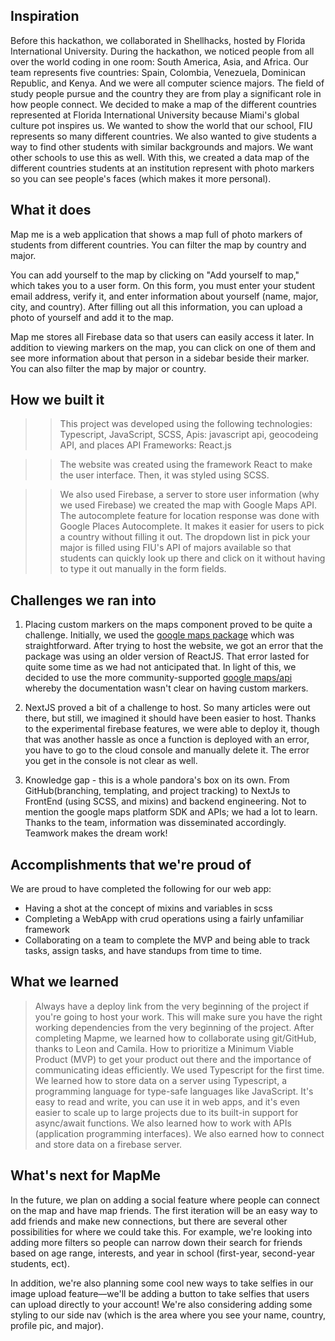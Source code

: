 ## Inspiration
 Before this hackathon, we collaborated in Shellhacks, hosted by Florida International University. During the hackathon, we noticed people from all over the world coding in one room: South America, Asia, and Africa. Our team represents five countries: Spain, Colombia, Venezuela, Dominican Republic, and Kenya. And we were all computer science majors.
The field of study people pursue and the country they are from play a significant role in how people connect.
We decided to make a map of the different countries represented at Florida International University because Miami's global culture pot inspires us. 
We wanted to show the world that our school, FIU represents so many different countries. We also wanted to give students a way to find other students with similar backgrounds and majors.
We want other schools to use this as well. 
 With this, we created a data map of the different countries students at an institution represent with photo markers so you can see people's faces (which makes it more personal).

## What it does
Map me is a web application that shows a map full of photo markers of students from different countries. You can filter the map by country and major.

You can add yourself to the map by clicking on "Add yourself to map," which takes you to a user form. On this form, you must enter your student email address, verify it, and enter information about yourself (name, major, city, and country). After filling out all this information, you can upload a photo of yourself and add it to the map.

Map me stores all Firebase data so that users can easily access it later. In addition to viewing markers on the map, you can click on one of them and see more information about that person in a sidebar beside their marker.
You can also filter the map by major or country.


## How we built it 

>>This project was developed using the following
 technologies: Typescript, JavaScript, SCSS,
Apis:  javascript api, geocodeing API, and places API
Frameworks: React.js

>>The website was created using the framework React to make the user interface. Then, it was styled using SCSS.


>>We also used Firebase, a server to store user information (why we used Firebase) 
we created the map with Google Maps API. 
The autocomplete feature for location response was done with Google Places Autocomplete. It makes it easier for users to pick a country without filling it out. 
The dropdown list in pick your major is filled using FIU's API of majors available so that students can quickly look up there and click on it without having to type it out manually in the form fields. 

## Challenges we ran into

1. Placing custom markers on the maps component proved to be quite a challenge. Initially, we used the [google maps package](https://www.npmjs.com/package/google-maps) which was straightforward. After trying to host the website, we got an error that the package was using an older version of ReactJS. That error lasted for quite some time as we had not anticipated that. In light of this, we decided to use the more community-supported [google maps/api](https://www.npmjs.com/package/@react-google-maps/api) whereby the documentation wasn't clear on having custom markers.

2. NextJS proved a bit of a challenge to host. So many articles were out there, but still, we imagined it should have been easier to host. Thanks to the experimental firebase features, we were able to deploy it, though that was another hassle as once a function is deployed with an error, you have to go to the cloud console and manually delete it. The error you get in the console is not clear as well.

3. Knowledge gap - this is a whole pandora's box on its own. From GitHub(branching, templating, and project tracking) to NextJs to FrontEnd (using SCSS, and mixins) and backend engineering. Not to mention the google maps platform SDK and APIs; we had a lot to learn. Thanks to the team, information was disseminated accordingly. Teamwork makes the dream work!

## Accomplishments that we're proud of

We are proud to have completed the following for our web app:
- Having a shot at the concept of mixins and variables in scss
- Completing a WebApp with crud operations using a fairly unfamiliar framework
- Collaborating on a team to complete the MVP and being able to track tasks, assign tasks, and have standups from time to time.


## What we learned
>Always have a deploy link from the very beginning of the project if you're going to host your work. This will make sure you have the right working dependencies from the very beginning of the project.
>After completing Mapme, we learned how to collaborate using git/GitHub, thanks to Leon and Camila.
>How to prioritize a Minimum Viable Product (MVP) to get your product out there and the importance of communicating ideas efficiently.
>We used Typescript for the first time. We learned how to store data on a server using Typescript, a programming language for type-safe languages like JavaScript. It's easy to read and write, you can use it in web apps, and it's even easier to scale up to large projects due to its built-in support for async/await functions. We also learned how to work with APIs (application programming interfaces). 
>We also earned how to connect and store data on a firebase server. 

## What's next for MapMe

In the future, we plan on adding a social feature where people can connect on the map and have map friends. The first iteration will be an easy way to add friends and make new connections, but there are several other possibilities for where we could take this. For example, we're looking into adding more filters so people can narrow down their search for friends based on age range, interests, and year in school (first-year, second-year students, ect).

In addition, we're also planning some cool new ways to take selfies in our image upload feature—we'll be adding a button to take selfies that users can upload directly to your account! We're also considering adding some styling to our side nav (which is the area where you see your name, country, profile pic, and major).
